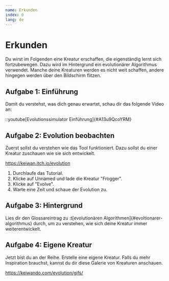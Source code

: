 ```yaml
---
name: Erkunden
index: 0
lang: de
---
```


# Erkunden

Du wirst im Folgenden eine Kreatur erschaffen, die eigenständig lernt sich fortzubewegen. Dazu wird im Hintergrund ein evolutionärer Algorithmus verwendet. Manche deine Kreaturen werden es nicht weit schaffen, andere hingegen werden über den Bildschirm flitzen.

## Aufgabe 1: Einführung

Damit du verstehst, was dich genau erwartet, schau dir das folgende Video an:

::youtube[Evolutionssimulator Einführung]{#A13u9QcoYRM}

## Aufgabe 2: Evolution beobachten

Zuerst sollst du verstehen wie das Tool funktioniert. Dazu sollst du einer Kreatur zuschauen wie sie sich entwickelt.

https://keiwan.itch.io/evolution

1. Durchlaufe das Tutorial.
2. Klicke auf Unnamed und lade die Kreatur "Frogger".
3. Klicke auf "Evolve".
4. Warte eine Zeit und schaue der Evolution zu.

## Aufgabe 3: Hintergrund

Lies dir den Glossareintrag zu :t[evolutionären Algorithmen]{#evoltionarer-algorithmus} durch, um zu verstehen, wie sich deine Kreatur immer weiterentwickelt.

## Aufgabe 4: Eigene Kreatur

Jetzt bist du an der Reihe. Erstelle eine eigene Kreatur. Falls du mehr Inspiration brauchst, kannst du dir diese Galerie von Kreaturen anschauen.

https://keiwando.com/evolution/gifs/